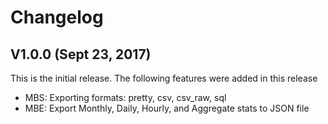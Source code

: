 # Changelog

## V1.0.0 (Sept 23, 2017)

This is the initial release. The following features were added in this release

* MBS: Exporting formats: pretty, csv, csv_raw, sql
* MBE: Export Monthly, Daily, Hourly, and Aggregate stats to JSON file
